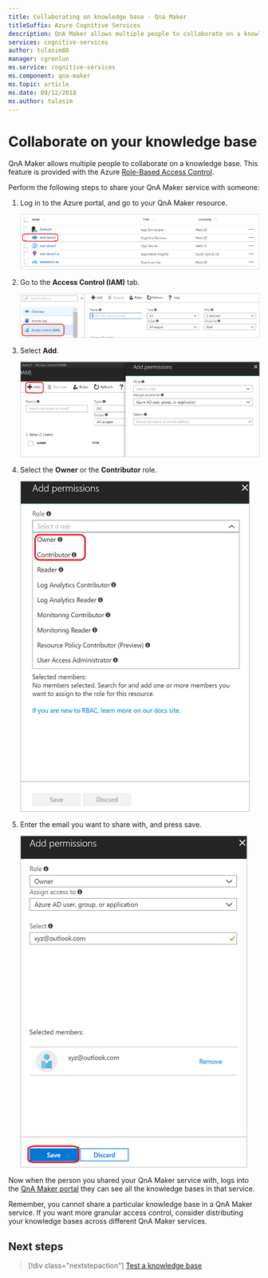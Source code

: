 ```yaml
---
title: Collaborating on knowledge base - Qna Maker
titleSuffix: Azure Cognitive Services
description: QnA Maker allows multiple people to collaborate on a knowledge base. This feature is provided with the Azure Role-Based Access Control. 
services: cognitive-services
author: tulasim88
manager: cgronlun
ms.service: cognitive-services
ms.component: qna-maker
ms.topic: article
ms.date: 09/12/2018
ms.author: tulasim
---
```


# Collaborate on your knowledge base

QnA Maker allows multiple people to collaborate on a knowledge base. This feature is provided with the Azure [Role-Based Access Control](https://docs.microsoft.com/azure/active-directory/role-based-access-control-configure). 

Perform the following steps to share your QnA Maker service with someone:

1. Log in to the Azure portal, and go to your QnA Maker resource.

    ![QnA Maker resource list](../media/qnamaker-how-to-collaborate-knowledge-base/qnamaker-resource-list.PNG)

2. Go to the **Access Control (IAM)** tab.

    ![QnA Maker IAM](../media/qnamaker-how-to-collaborate-knowledge-base/qnamaker-iam.PNG)

3. Select **Add**.

    ![QnA Maker IAM add](../media/qnamaker-how-to-collaborate-knowledge-base/qnamaker-iam-add.PNG)

4. Select the **Owner** or the **Contributor** role.

    ![QnA Maker IAM add role](../media/qnamaker-how-to-collaborate-knowledge-base/qnamaker-iam-add-role.PNG)

5. Enter the email you want to share with, and press save.

    ![QnA Maker IAM add email](../media/qnamaker-how-to-collaborate-knowledge-base/qnamaker-iam-add-email.PNG)

Now when the person you shared your QnA Maker service with, logs into the [QnA Maker portal](https://qnamaker.ai) they can see all the knowledge bases in that service.

Remember, you cannot share a particular knowledge base in a QnA Maker service. If you want more granular access control, consider distributing your knowledge bases across different QnA Maker services.

## Next steps

> [!div class="nextstepaction"]
> [Test a knowledge base](./test-knowledge-base.md)
